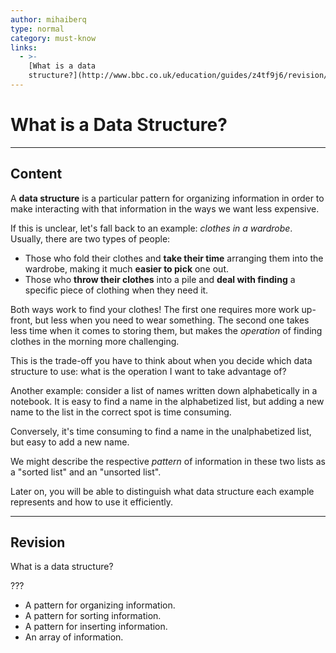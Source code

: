 ```yaml
---
author: mihaiberq
type: normal
category: must-know
links:
  - >-
    [What is a data
    structure?](http://www.bbc.co.uk/education/guides/z4tf9j6/revision/1){website}
---
```


# What is a Data Structure?


---

## Content

A **data structure** is a particular pattern for organizing information in order to make interacting with that information in the ways we want less expensive.

If this is unclear, let's fall back to an example: *clothes in a wardrobe*. Usually, there are two types of people:

- Those who fold their clothes and **take their time** arranging them into the wardrobe, making it much **easier to pick** one out.
- Those who **throw their clothes** into a pile and **deal with finding** a specific piece of clothing when they need it.

Both ways work to find your clothes! The first one requires more work up-front, but less when you need to wear something. The second one takes less time when it comes to storing them, but makes the *operation* of finding clothes in the morning more challenging.

This is the trade-off you have to think about when you decide which data structure to use: what is the operation I want to take advantage of?

Another example: consider a list of names written down alphabetically in a notebook. It is easy to find a name in the alphabetized list, but adding a new name to the list in the correct spot is time consuming.

Conversely, it's time consuming to find a name in the unalphabetized list, but easy to add a new name.

We might describe the respective *pattern* of information in these two lists as a "sorted list" and an "unsorted list".

Later on, you will be able to distinguish what data structure each example represents and how to use it efficiently.


---

## Revision

What is a data structure?

???

- A pattern for organizing information.
- A pattern for sorting information.
- A pattern for inserting information.
- An array of information.
